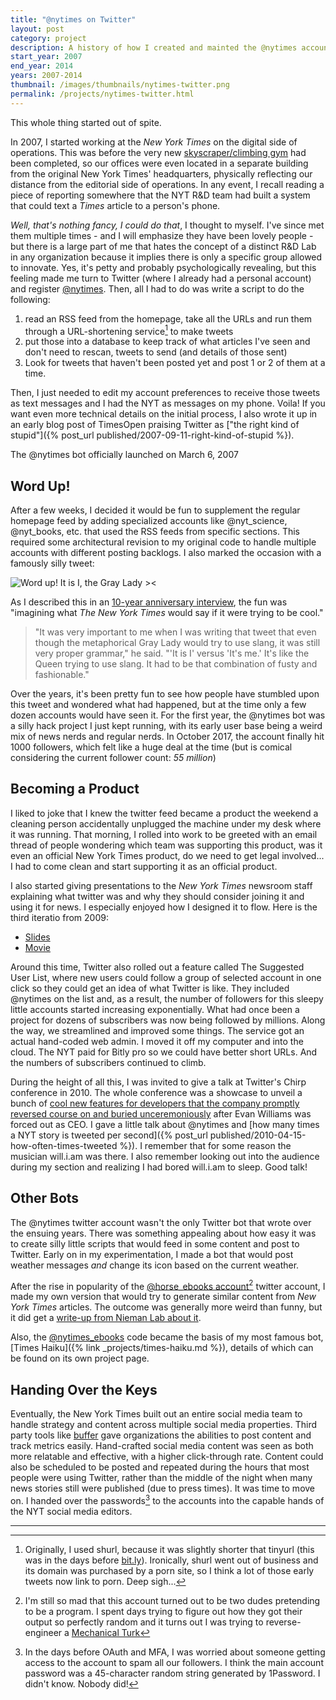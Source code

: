 ```yaml
---
title: "@nytimes on Twitter"
layout: post
category: project
description: A history of how I created and mainted the @nytimes account on Twitter.
start_year: 2007
end_year: 2014
years: 2007-2014
thumbnail: /images/thumbnails/nytimes-twitter.png
permalink: /projects/nytimes-twitter.html
---
```

This whole thing started out of spite.

In 2007, I started working at the _New York Times_ on the digital side of operations. This was before the very new [skyscraper/climbing gym](https://www.youtube.com/watch?v=dvmVaixkNDY) had been completed, so our offices were even located in a separate building from the original New York Times' headquarters, physically reflecting our distance from the editorial side of operations. In any event, I recall reading a piece of reporting somewhere that the NYT R&D team had built a system that could text a _Times_ article to a person's phone.

_Well, that's nothing fancy, I could do that_, I thought to myself. I've since met them multiple times - and I will emphasize they have been lovely people - but there is a large part of me that hates the concept of a distinct R&D Lab in any organization because it implies there is only a specific group allowed to innovate. Yes, it's petty and probably psychologically revealing, but this feeling made me turn to Twitter (where I already had a personal account) and register [@nytimes](https://xcancel.com/nytimes). Then, all I had to do was write a script to do the following:
1. read an RSS feed from the homepage, take all the URLs and run them through a URL-shortening service[^1] to make tweets
2. put those into a database to keep track of what articles I've seen and don't need to rescan, tweets to send (and details of those sent)
3. Look for tweets that haven't been posted yet and post 1 or 2 of them at a time.

Then, I just needed to edit my account preferences to receive those tweets as text messages and I had the NYT as messages on my phone. Voila! If you want even more technical details on the initial process, I also wrote it up in an early blog post of TimesOpen praising Twitter as ["the right kind of stupid"]({% post_url published/2007-09-11-right-kind-of-stupid %}).

The @nytimes bot officially launched on March 6, 2007

## Word Up!
After a few weeks, I decided it would be fun to supplement the regular homepage feed by adding specialized accounts like @nyt_science, @nyt_books, etc. that used the RSS feeds from specific sections. This required some architectural revision to my original code to handle multiple accounts with different posting backlogs. I also marked the occasion with a famously silly tweet:

![Word up! It is I, the Gray Lady ><](/images/projects/twitter/word-up.png)

As I described this in an [10-year anniversary interview](https://www.niemanlab.org/2017/03/word-up-this-is-the-story-behind-the-new-york-times-most-famous-tweet-which-is-10-years-old-today/), the fun was "imagining what _The New York Times_ would say if it were trying to be cool."

> "It was very important to me when I was writing that tweet that even though the metaphorical Gray Lady would try to use slang, it was still very proper grammar," he said. "'It is I' versus 'It's me.' It's like the Queen trying to use slang. It had to be that combination of fusty and fashionable."

Over the years, it's been pretty fun to see how people have stumbled upon this tweet and wondered what had happened, but at the time only a few dozen accounts would have seen it. For the first year, the @nytimes bot was a silly hack project I just kept running, with its early user base being a weird mix of news nerds and regular nerds. In October 2017, the account finally hit 1000 followers, which felt like a huge deal at the time (but is comical considering the current follower count: _55 million_)

## Becoming a Product
I liked to joke that I knew the twitter feed became a product the weekend a cleaning person accidentally unplugged the machine under my desk where it was running. That morning, I rolled into work to be greeted with an email thread of people wondering which team was supporting this product, was it even an official New York Times product, do we need to get legal involved... I had to come clean and start supporting it as an official product.

I also started giving presentations to the _New York Times_ newsroom staff explaining what twitter was and why they should consider joining it and using it for news. I especially enjoyed how I designed it to flow. Here is the third iteratio from 2009:
- [Slides](/images/projects/twitter/twitter-slides.pdf)
- [Movie](/images/projects/twitter/twitter-slides.mov)

Around this time, Twitter also rolled out a feature called The Suggested User List, where new users could follow a group of selected account in one click so they could get an idea of what Twitter is like. They included @nytimes on the list and, as a result, the number of followers for this sleepy little accounts started increasing exponentially. What had once been a project for dozens of subscribers was now being followed by millions. Along the way, we streamlined and improved some things. The service got an actual hand-coded web admin. I moved it off my computer and into the cloud. The NYT paid for Bitly pro so we could have better short URLs. And the numbers of subscribers continued to climb.

During the height of all this, I was invited to give a talk at Twitter's Chirp conference in 2010. The whole conference was a showcase to unveil a bunch of [cool new features for developers that the company promptly reversed course on and buried unceremoniously](https://www.anildash.com/2015/07/11/the_internet_of_tweets/) after Evan Williams was forced out as CEO. I gave a little talk about @nytimes and [how many times a NYT story is tweeted per second]({% post_url published/2010-04-15-how-often-times-tweeted %}). I remember that for some reason the musician will.i.am was there. I also remember looking out into the audience during my section and realizing I had bored will.i.am to sleep. Good talk!

## Other Bots
The @nytimes twitter account wasn't the only Twitter bot that wrote over the ensuing years. There was something appealing about how easy it was to create silly little scripts that would feed in some content and post to Twitter. Early on in my experimentation, I made a bot that would post weather messages _and_ change its icon based on the current weather.

After the rise in popularity of the [@horse_ebooks account](https://en.wikipedia.org/wiki/Horse_ebooks)[^2] twitter account, I made my own version that would try to generate similar content from _New York Times_ articles. The outcome was generally more weird than funny, but it did get a [write-up from Nieman Lab about it](https://www.niemanlab.org/2012/05/how-a-new-york-times-developer-reverse-engineered-horse_ebooks-an-interesting/).

Also, the [@nytimes_ebooks](https://xcancel.com/nytimes_ebooks) code became the basis of my most famous bot, [Times Haiku]({% link _projects/times-haiku.md %}), details of which can be found on its own project page.

## Handing Over the Keys
Eventually, the New York Times built out an entire social media team to handle strategy and content across multiple social media properties. Third party tools like [buffer](https://buffer.com/) gave organizations the abilities to post content and track metrics easily. Hand-crafted social media content was seen as both more relatable and effective, with a higher click-through rate. Content could also be scheduled to be posted and repeated during the hours that most people were using Twitter, rather than the middle of the night when many news stories still were published (due to press times). It was time to move on. I handed over the passwords[^3] to the accounts into the capable hands of the NYT social media editors.

------
[^1]: Originally, I used shurl, because it was slightly shorter that tinyurl (this was in the days before [bit.ly](https://bit.ly)). Ironically, shurl went out of business and its domain was purchased by a porn site, so I think a lot of those early tweets now link to porn. Deep sigh...
[^2]: I'm still so mad that this account turned out to be two dudes pretending to be a program. I spent days trying to figure out how they got their output so perfectly random and it turns out I was trying to reverse-engineer a [Mechanical Turk](https://en.wikipedia.org/wiki/Mechanical_Turk)
[^3]: In the days before OAuth and MFA, I was worried about someone getting access to the account to spam all our followers. I think the main account password was a 45-character random string generated by 1Password. I didn't know. Nobody did!
